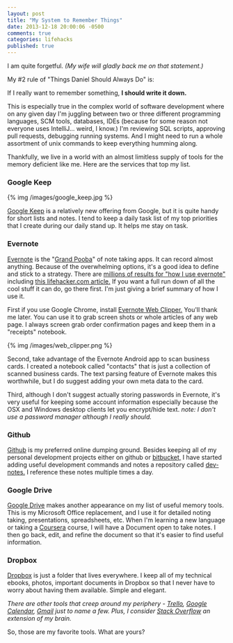 ```yaml
---
layout: post
title: "My System to Remember Things"
date: 2013-12-18 20:00:06 -0500
comments: true
categories: lifehacks
published: true
---
```


I am quite forgetful. _(My wife will gladly back me on that statement.)_  

My #2 rule of "Things Daniel Should Always Do" is:  

If I really want to remember something, **I should write it down.**

This is especially true in the complex world of software development where on any given day I'm juggling between two or three different programming languages, SCM tools, databases, IDEs (because for some reason not everyone uses IntelliJ... weird, I know.) I'm reviewing SQL scripts, approving pull requests, debugging running systems.  And I might need to run a whole assortment of unix commands to keep everything humming along. 

Thankfully, we live in a world with an almost limitless supply of tools for the memory deficient like me.  Here are the services that top my list. 

### Google Keep

{% img /images/google_keep.jpg %}

[Google Keep][1] is a relatively new offering from Google, but it is quite handy for short lists and notes. I tend to keep a daily task list of my top priorities that I create during our daily stand up. It helps me stay on task.

### Evernote

[Evernote][2] is the "[Grand Pooba](http://en.wikipedia.org/wiki/Grand_Poobah)" of note taking apps. It can record almost anything. Because of the overwhelming options, it's a good idea to define and stick to a strategy. There are [millions of results for "how I use evernote"](https://www.google.com/search?q=how+I+use+evernote&oq=how+I+use+evernote&aqs=chrome..69i57j69i60l3j69i65l2.2577j0j7&sourceid=chrome&espv=210&es_sm=93&ie=UTF-8&safe=active) including [this lifehacker.com article.](http://lifehacker.com/5989980/ive-been-using-evernote-all-wrong-heres-why-its-actually-amazing) If you want a full run down of all the cool stuff it can do, go there first.  I'm just giving a brief summary of how I use it.

First if you use Google Chrome, install [Evernote Web Clipper.](https://chrome.google.com/webstore/detail/evernote-web-clipper/pioclpoplcdbaefihamjohnefbikjilc) You'll thank me later.  You can use it to grab screen shots or whole articles of any web page. I always screen grab order confirmation pages and keep them in a "receipts" notebook.

{% img /images/web_clipper.png %}

Second, take advantage of the Evernote Android app to scan business cards. I created a notebook called "contacts" that is just a collection of scanned business cards. The text parsing feature of Evernote makes this worthwhile, but I do suggest adding your own meta data to the card.

Third, although I don't suggest actually storing passwords in Evernote, it's very useful for keeping some account information especially because the OSX and Windows desktop clients let you encrypt/hide text. _note: I don't use a password manager although I really should._

### Github

[Github][3] is my preferred online dumping ground. Besides keeping all of my personal development projects either on github or [bitbucket,](https://bitbucket.org/dnorton) I have started adding useful development commands and notes a repository called [dev-notes.](https://github.com/dnorton/dev-notes) I reference these notes multiple times a day.

### Google Drive

[Google Drive][4] makes another appearance on my list of useful memory tools. This is my Microsoft Office replacement, and I use it for detailed noting taking, presentations, spreadsheets, etc. When I'm learning a new language or taking a [Coursera](http://dnorton.org/blog/2013/10/28/courserapathy/) course, I will have a Document open to take notes. I then go back, edit, and refine the document so that it's easier to find useful information.

### Dropbox

[Dropbox][5] is just a folder that lives everywhere. I keep all of my technical ebooks, photos, important documents in Dropbox so that I never have to worry about having them available. Simple and elegant.

_There are other tools that creep around my periphery - [Trello](https://trello.com), [Google Calendar](http://calendar.google.com), [Gmail](http://gmail.com) just to name a few. Plus, I consider [Stack Overflow](http://stackoverflow.com) an extension of my brain._

So, those are my favorite tools. What are yours?


[1]: https://drive.google.com/keep "Google Keep"
[2]: https://www.evernote.com "Evernote"
[3]: https://www.github.com "Github"
[4]: https://drive.google.com/ "Google Drive"
[5]: https://www.dropbox.com "Dropbox"
